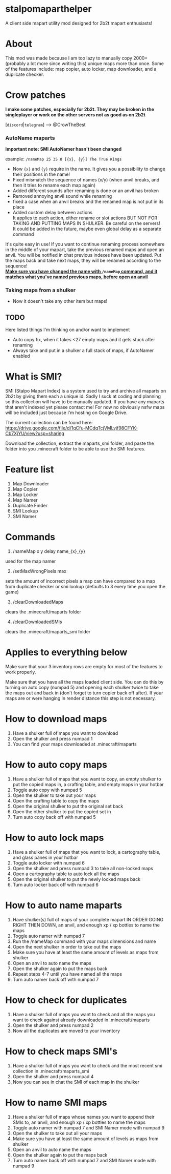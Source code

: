 # stalpomaparthelper
A client side mapart utility mod designed for 2b2t mapart enthusiasts!

# About
This mod was made because I am too lazy to manually copy 2000+ (probably a lot more since writing this) unique maps more than once. Some of the features include: map copier, auto locker, map downloader, and a duplicate checker.

# Crow patches

<b> I make some patches, especially for 2b2t. 
They may be broken in the singleplayer or work on the other servers not as good as on 2b2t</b> <br>

[`discord`|`telegram`] --> @CrowTheBest

### AutoName maparts
<b> Important note: SMI AutoNamer hasn't been changed </b> <br>

example: `/nameMap 25 35 0 [{x}, {y}] The True Kings`
- Now `{x}` and `{y}` require in the name. It gives you a possibility to change their positions in the name!
- Fixed mismatch the sequence of names (x/y) (when anvil breaks, and then it tries to rename each map again)
- Added different sounds after renaming is done or an anvil has broken
- Removed annoying anvil sound while renaming
- fixed a case when an anvil breaks and the renamed map is not put in its place
- Added custom delay between actions <br> 
It applies to each action, either rename or slot actions BUT NOT FOR TAKING AND PUTTING MAPS IN SHULKER. Be careful on the servers! <br>
It could be added in the future, maybe even global delay as a separate command

It's quite easy in use! If you want to continue renaming process somewhere in the middle of your mapart, 
take the previous renamed maps and open an anvil. You will be notified in chat previous indexes have been updated.
Put the maps back and take next maps, they will be renamed according to the sequence! <br>
<b><u> Make sure you have changed the name with </u>`/nameMap`<u> command, and it matches what you've named previous maps, before open an anvil </b></u>

### Taking maps from a shulker
- Now it doesn't take any other item but maps!

## TODO
Here listed things I'm thinking on and/or want to implement

- Auto copy fix, when it takes <27 empty maps and it gets stuck after renaming
- Always take and put in a shulker a full stack of maps, if AutoNamer enabled

# What is SMI?
SMI (Stalpo Mapart Index) is a system used to try and archive all maparts on 2b2t by giving them each a unique id. Sadly I suck at coding and planning so this collection will have to be manually updated. If you have any maparts that aren't indexed yet please contact me! For now no obviously nsfw maps will be included just because I'm hosting on Google Drive.

The current collection can be found here: https://drive.google.com/file/d/1qCfu-MCdqTcjVMLvjf98CFYK-Cb7XjYU/view?usp=sharing

Download the collection, extract the maparts_smi folder, and paste the folder into you .minecraft folder to be able to use the SMI features.

# Feature list
1. Map Downloader
2. Map Copier
3. Map Locker
4. Map Namer
5. Duplicate Finder
6. SMI Lookup
7. SMI Namer

# Commands
1. /nameMap x y delay name_{x}_{y} 

used for the map namer

2. /setMaxWrongPixels max

sets the amount of incorrect pixels a map can have compared to a map from duplicate checker or smi lookup (defaults to 3 every time you open the game)

3. /clearDownloadedMaps

clears the .minecraft/maparts folder

4. /clearDownloadedSMIs

clears the .minecraft/maparts_smi folder

# Applies to everything below
Make sure that your 3 inventory rows are empty for most of the features to work properly.

Make sure that you have all the maps loaded client side. You can do this by turning on auto copy (numpad 5) and opening each shulker twice to take the maps out and back in (don't forget to turn copier back off after). If your maps are or were hanging in render distance this step is not necessary.

# How to download maps
1. Have a shulker full of maps you want to download
2. Open the shulker and press numpad 1
3. You can find your maps downloaded at .minecraft/maparts

# How to auto copy maps
1. Have a shulker full of maps that you want to copy, an empty shulker to put the copied maps in, a crafting table, and empty maps in your hotbar
2. Toggle auto copy with numpad 5
3. Open the shulker to take out your maps
4. Open the crafting table to copy the maps
5. Open the original shulker to put the original set back
6. Open the other shulker to put the copied set in
7. Turn auto copy back off with numpad 5

# How to auto lock maps
1. Have a shulker full of maps that you want to lock, a cartography table, and glass panes in your hotbar
2. Toggle auto locker with numpad 6
3. Open the shulker and press numpad 3 to take all non-locked maps
4. Open a cartography table to auto lock all the maps
5. Open the original shulker to put the newly locked maps back
6. Turn auto locker back off with numpad 6

# How to auto name maparts
1. Have shulker(s) full of maps of your complete mapart IN ORDER GOING RIGHT THEN DOWN, an anvil, and enough xp / xp bottles to name the maps
2. Toggle auto namer with numpad 7
3. Run the /nameMap command with your maps dimensions and name
4. Open the next shulker in order to take out the maps
5. Make sure you have at least the same amount of levels as maps from shulker
6. Open an anvil to auto name the maps
7. Open the shulker again to put the maps back
8. Repeat steps 4-7 until you have named all the maps
9. Turn auto namer back off with numpad 7

# How to check for duplicates
1. Have a shulker full of maps you want to check and all the maps you want to check against already downloaded in .minecraft/maparts
2. Open the shulker and press numpad 2
3. Now all the duplicates are moved to your inventory

# How to check maps SMI's
1. Have a shulker full of maps you want to check and the most recent smi collection in .minecraft/maparts_smi
2. Open the shulker and press numpad 4
3. Now you can see in chat the SMI of each map in the shulker

# How to name SMI maps
1. Have a shulker full of maps whose names you want to append their SMIs to, an anvil, and enough xp / xp bottles to name the maps
2. Toggle auto namer with numpad 7 and SMI Namer mode with numpad 9
3. Open the shulker to take out all your maps
4. Make sure you have at least the same amount of levels as maps from shulker
5. Open an anvil to auto name the maps
6. Open the shulker again to put the maps back
7. Turn auto namer back off with numpad 7 and SMI Namer mode with numpad 9
